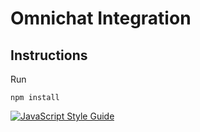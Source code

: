 # Omnichat Integration

## Instructions

Run

```
npm install
```


[![JavaScript Style Guide](https://cdn.rawgit.com/standard/standard/master/badge.svg)](https://github.com/standard/standard)
